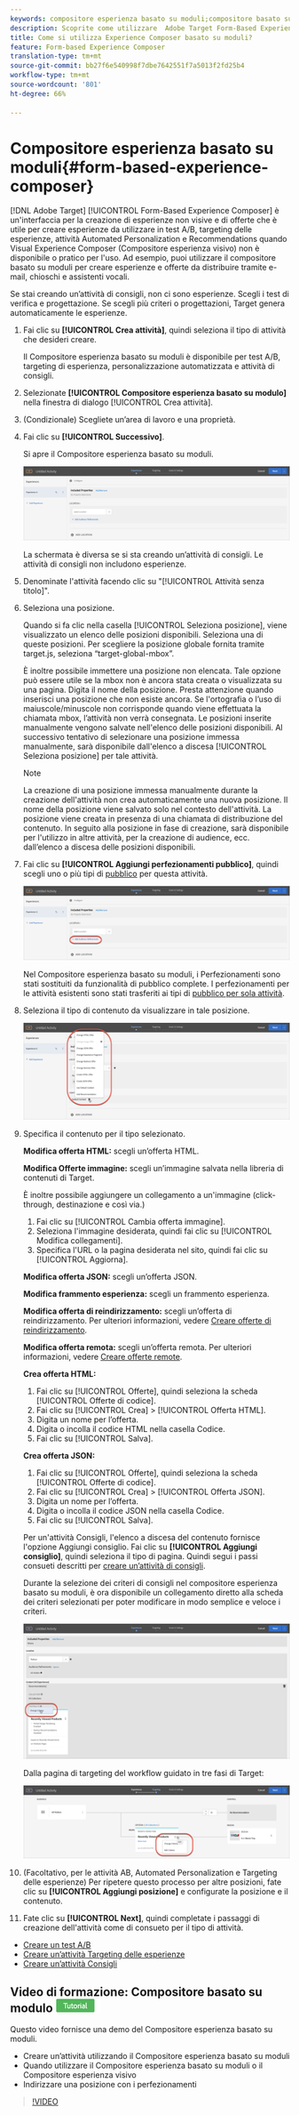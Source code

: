 ```yaml
---
keywords: compositore esperienza basato su moduli;compositore basato su modulo;perfezionamenti
description: Scoprite come utilizzare  Adobe Target Form-Based Experience Composer per creare esperienze non visive. Utilizzate questo compositore quando il VEC non è disponibile o non è pratico da utilizzare.
title: Come si utilizza Experience Composer basato su moduli?
feature: Form-based Experience Composer
translation-type: tm+mt
source-git-commit: bb27f6e540998f7dbe7642551f7a5013f2fd25b4
workflow-type: tm+mt
source-wordcount: '801'
ht-degree: 66%

---
```



# Compositore esperienza basato su moduli{#form-based-experience-composer}

[!DNL Adobe Target] [!UICONTROL Form-Based Experience Composer] è un&#39;interfaccia per la creazione di esperienze non visive e di offerte che è utile per creare esperienze da utilizzare in test A/B, targeting delle esperienze,  attività Automated Personalization e Recommendations quando Visual Experience Composer (Compositore esperienza visivo) non è disponibile o pratico per l&#39;uso. Ad esempio, puoi utilizzare il compositore basato su moduli per creare esperienze e offerte da distribuire tramite e-mail, chioschi e assistenti vocali.

Se stai creando un’attività di consigli, non ci sono esperienze. Scegli i test di verifica e progettazione. Se scegli più criteri o progettazioni, Target genera automaticamente le esperienze.

1. Fai clic su **[!UICONTROL Crea attività]**, quindi seleziona il tipo di attività che desideri creare.

   Il Compositore esperienza basato su moduli è disponibile per test A/B, targeting di esperienza, personalizzazione automatizzata e attività di consigli.
1. Selezionate **[!UICONTROL Compositore esperienza basato su modulo]** nella finestra di dialogo [!UICONTROL Crea attività].

1. (Condizionale) Scegliete un’area di lavoro e una proprietà.

1. Fai clic su **[!UICONTROL Successivo]**.

   Si apre il Compositore esperienza basato su moduli.

   ![](assets/location_refinements.png)

   La schermata è diversa se si sta creando un’attività di consigli. Le attività di consigli non includono esperienze.
1. Denominate l&#39;attività facendo clic su &quot;[!UICONTROL Attività senza titolo]&quot;.
1. Seleziona una posizione.

   Quando si fa clic nella casella [!UICONTROL Seleziona posizione], viene visualizzato un elenco delle posizioni disponibili. Seleziona una di queste posizioni. Per scegliere la posizione globale fornita tramite target.js, seleziona “target-global-mbox”.

   È inoltre possibile immettere una posizione non elencata. Tale opzione può essere utile se la mbox non è ancora stata creata o visualizzata su una pagina. Digita il nome della posizione. Presta attenzione quando inserisci una posizione che non esiste ancora. Se l&#39;ortografia o l’uso di maiuscole/minuscole non corrisponde quando viene effettuata la chiamata mbox, l’attività non verrà consegnata. Le posizioni inserite manualmente vengono salvate nell&#39;elenco delle posizioni disponibili. Al successivo tentativo di selezionare una posizione immessa manualmente, sarà disponibile dall&#39;elenco a discesa [!UICONTROL Seleziona posizione] per tale attività.

   >[!NOTE]
   >
   >La creazione di una posizione immessa manualmente durante la creazione dell&#39;attività non crea automaticamente una nuova posizione. Il nome della posizione viene salvato solo nel contesto dell&#39;attività. La posizione viene creata in presenza di una chiamata di distribuzione del contenuto. In seguito alla posizione in fase di creazione, sarà disponibile per l&#39;utilizzo in altre attività, per la creazione di audience, ecc. dall’elenco a discesa delle posizioni disponibili.

1. Fai clic su **[!UICONTROL Aggiungi perfezionamenti pubblico]**, quindi scegli uno o più tipi di [pubblico](/help/c-target/target.md#concept_A782F8481A5041EBA75103CB26376522) per questa attività.

   ![](assets/location_refinements_2.png)

   Nel Compositore esperienza basato su moduli, i Perfezionamenti sono stati sostituiti da funzionalità di pubblico complete. I perfezionamenti per le attività esistenti sono stati trasferiti ai tipi di [pubblico per sola attività](/help/c-target/creating-activity-only-audience.md#concept_A6BADCF530ED4AE1852E677FEBE68483).
1. Seleziona il tipo di contenuto da visualizzare in tale posizione.

   ![](assets/form_content.png)

1. Specifica il contenuto per il tipo selezionato.

   **Modifica offerta HTML:** scegli un’offerta HTML.

   **Modifica Offerte immagine:** scegli un’immagine salvata nella libreria di contenuti di Target.

   È inoltre possibile aggiungere un collegamento a un&#39;immagine (click-through, destinazione e così via.)

   1. Fai clic su [!UICONTROL Cambia offerta immagine].
   1. Seleziona l&#39;immagine desiderata, quindi fai clic su [!UICONTROL Modifica collegamenti].
   1. Specifica l&#39;URL o la pagina desiderata nel sito, quindi fai clic su [!UICONTROL Aggiorna].

   **Modifica offerta JSON:** scegli un’offerta JSON.

   **Modifica frammento esperienza:** scegli un frammento esperienza.

   **Modifica offerta di reindirizzamento:** scegli un’offerta di reindirizzamento. Per ulteriori informazioni, vedere [Creare offerte di reindirizzamento](/help/c-experiences/c-manage-content/offer-redirect.md).

   **Modifica offerta remota:** scegli un’offerta remota. Per ulteriori informazioni, vedere [Creare offerte remote](/help/c-experiences/c-manage-content/about-remote-offers.md).

   **Crea offerta HTML:**

   1. Fai clic su [!UICONTROL Offerte], quindi seleziona la scheda [!UICONTROL Offerte di codice].
   1. Fai clic su [!UICONTROL Crea] > [!UICONTROL Offerta HTML].
   1. Digita un nome per l’offerta.
   1. Digita o incolla il codice HTML nella casella Codice.
   1. Fai clic su [!UICONTROL Salva].

   **Crea offerta JSON:**

   1. Fai clic su [!UICONTROL Offerte], quindi seleziona la scheda [!UICONTROL Offerte di codice].
   1. Fai clic su [!UICONTROL Crea] > [!UICONTROL Offerta JSON].
   1. Digita un nome per l’offerta.
   1. Digita o incolla il codice JSON nella casella Codice.
   1. Fai clic su [!UICONTROL Salva].

   Per un&#39;attività Consigli, l&#39;elenco a discesa del contenuto fornisce l&#39;opzione Aggiungi consiglio. Fai clic su **[!UICONTROL Aggiungi consiglio]**, quindi seleziona il tipo di pagina. Quindi segui i passi consueti descritti per [creare un’attività di consigli](/help/c-recommendations/t-create-recs-activity/create-recs-activity.md).

   Durante la selezione dei criteri di consigli nel compositore esperienza basato su moduli, è ora disponibile un collegamento diretto alla scheda dei criteri selezionati per poter modificare in modo semplice e veloce i criteri.

   ![](assets/change_criteria.png)

   Dalla pagina di targeting del workflow guidato in tre fasi di Target:

   ![](assets/change_criteria_2.png)

1. (Facoltativo, per le attività AB,  Automated Personalization e Targeting delle esperienze) Per ripetere questo processo per altre posizioni, fate clic su **[!UICONTROL Aggiungi posizione]** e configurate la posizione e il contenuto.
1. Fate clic su **[!UICONTROL Next]**, quindi completate i passaggi di creazione dell&#39;attività come di consueto per il tipo di attività.

* [Creare un test A/B](/help/c-activities/t-test-ab/t-test-create-ab/test-create-ab.md)
* [Creare un’attività Targeting delle esperienze](/help/c-activities/t-experience-target/t-xt-create/xt-create.md#task_D6B3429AC31549E1A70EDF04B3DDC765)
* [Creare un’attività Consigli](/help/c-recommendations/t-create-recs-activity/create-recs-activity.md#task_6874328773C64C44A73F0A130AD3F96F)

## Video di formazione: Compositore basato su modulo  ![Badge di esercitazione](/help/assets/tutorial.png)

Questo video fornisce una demo del Compositore esperienza basato su moduli.

* Creare un’attività utilizzando il Compositore esperienza basato su moduli
* Quando utilizzare il Compositore esperienza basato su moduli o il Compositore esperienza visivo
* Indirizzare una posizione con i perfezionamenti

>[!VIDEO](https://video.tv.adobe.com/v/17390)